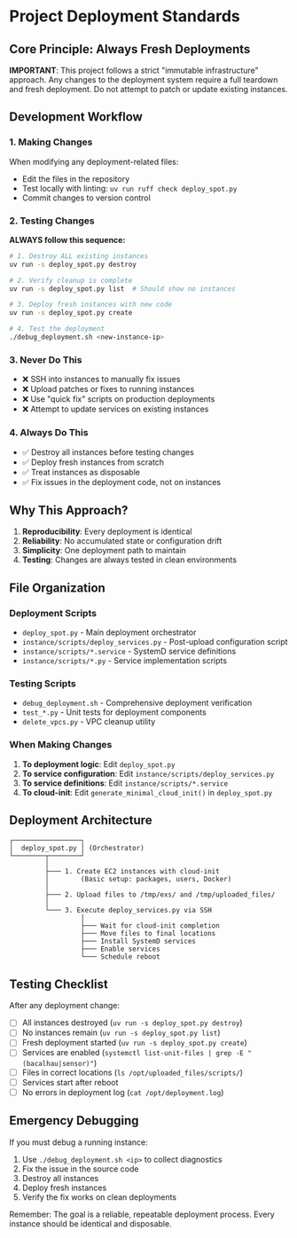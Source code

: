 # Project Deployment Standards

## Core Principle: Always Fresh Deployments

**IMPORTANT**: This project follows a strict "immutable infrastructure" approach. Any changes to the deployment system require a full teardown and fresh deployment. Do not attempt to patch or update existing instances.

## Development Workflow

### 1. Making Changes
When modifying any deployment-related files:
- Edit the files in the repository
- Test locally with linting: `uv run ruff check deploy_spot.py`
- Commit changes to version control

### 2. Testing Changes
**ALWAYS follow this sequence:**
```bash
# 1. Destroy ALL existing instances
uv run -s deploy_spot.py destroy

# 2. Verify cleanup is complete
uv run -s deploy_spot.py list  # Should show no instances

# 3. Deploy fresh instances with new code
uv run -s deploy_spot.py create

# 4. Test the deployment
./debug_deployment.sh <new-instance-ip>
```

### 3. Never Do This
- ❌ SSH into instances to manually fix issues
- ❌ Upload patches or fixes to running instances
- ❌ Use "quick fix" scripts on production deployments
- ❌ Attempt to update services on existing instances

### 4. Always Do This
- ✅ Destroy all instances before testing changes
- ✅ Deploy fresh instances from scratch
- ✅ Treat instances as disposable
- ✅ Fix issues in the deployment code, not on instances

## Why This Approach?

1. **Reproducibility**: Every deployment is identical
2. **Reliability**: No accumulated state or configuration drift
3. **Simplicity**: One deployment path to maintain
4. **Testing**: Changes are always tested in clean environments

## File Organization

### Deployment Scripts
- `deploy_spot.py` - Main deployment orchestrator
- `instance/scripts/deploy_services.py` - Post-upload configuration script
- `instance/scripts/*.service` - SystemD service definitions
- `instance/scripts/*.py` - Service implementation scripts

### Testing Scripts
- `debug_deployment.sh` - Comprehensive deployment verification
- `test_*.py` - Unit tests for deployment components
- `delete_vpcs.py` - VPC cleanup utility

### When Making Changes

1. **To deployment logic**: Edit `deploy_spot.py`
2. **To service configuration**: Edit `instance/scripts/deploy_services.py`
3. **To service definitions**: Edit `instance/scripts/*.service`
4. **To cloud-init**: Edit `generate_minimal_cloud_init()` in `deploy_spot.py`

## Deployment Architecture

```
┌─────────────────┐
│  deploy_spot.py │ (Orchestrator)
└────────┬────────┘
         │
         ├─── 1. Create EC2 instances with cloud-init
         │        (Basic setup: packages, users, Docker)
         │
         ├─── 2. Upload files to /tmp/exs/ and /tmp/uploaded_files/
         │
         └─── 3. Execute deploy_services.py via SSH
                  │
                  ├─── Wait for cloud-init completion
                  ├─── Move files to final locations
                  ├─── Install SystemD services
                  ├─── Enable services
                  └─── Schedule reboot
```

## Testing Checklist

After any deployment change:
- [ ] All instances destroyed (`uv run -s deploy_spot.py destroy`)
- [ ] No instances remain (`uv run -s deploy_spot.py list`)
- [ ] Fresh deployment started (`uv run -s deploy_spot.py create`)
- [ ] Services are enabled (`systemctl list-unit-files | grep -E "(bacalhau|sensor)"`)
- [ ] Files in correct locations (`ls /opt/uploaded_files/scripts/`)
- [ ] Services start after reboot
- [ ] No errors in deployment log (`cat /opt/deployment.log`)

## Emergency Debugging

If you must debug a running instance:
1. Use `./debug_deployment.sh <ip>` to collect diagnostics
2. Fix the issue in the source code
3. Destroy all instances
4. Deploy fresh instances
5. Verify the fix works on clean deployments

Remember: The goal is a reliable, repeatable deployment process. Every instance should be identical and disposable.